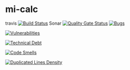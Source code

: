 # mi-calc
travis  [![Build Status](https://travis-ci.org/daniela1409/mi-calc.svg?branch=master)](https://travis-ci.org/daniela1409/mi-calc)
Sonar  [![Quality Gate Status](https://sonarcloud.io/api/project_badges/measure?project=mi-calc&metric=alert_status)](https://sonarcloud.io/dashboard?id=mi-calc)
[![Bugs](https://sonarcloud.io/api/project_badges/measure?project=mi-calc&metric=bugs)](https://sonarcloud.io/dashboard?id=mi-calc)

[![Vulnerabilities](https://sonarcloud.io/api/project_badges/measure?project=mi-calc&metric=vulnerabilities)](https://sonarcloud.io/dashboard?id=mi-calc)

[![Technical Debt](https://sonarcloud.io/api/project_badges/measure?project=mi-calc&metric=sqale_debt_ratio)](https://sonarcloud.io/dashboard?id=mi-calc)

[![Code Smells](https://sonarcloud.io/api/project_badges/measure?project=mi-calc&metric=code_smells)](https://sonarcloud.io/dashboard?id=mi-calc)

[![Duplicated Lines Density](https://sonarcloud.io/api/project_badges/measure?project=mi-calc&metric=duplicated_lines_density)](https://sonarcloud.io/dashboard?id=mi-calc)


